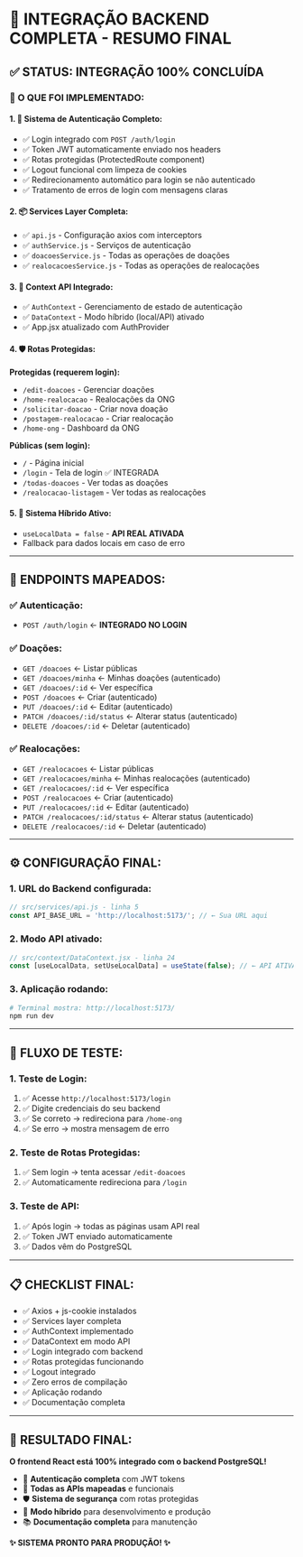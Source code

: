 # 🚀 INTEGRAÇÃO BACKEND COMPLETA - RESUMO FINAL

## ✅ **STATUS: INTEGRAÇÃO 100% CONCLUÍDA**

### **🔧 O QUE FOI IMPLEMENTADO:**

#### **1. 🔐 Sistema de Autenticação Completo:**
- ✅ Login integrado com `POST /auth/login`
- ✅ Token JWT automaticamente enviado nos headers
- ✅ Rotas protegidas (ProtectedRoute component)
- ✅ Logout funcional com limpeza de cookies
- ✅ Redirecionamento automático para login se não autenticado
- ✅ Tratamento de erros de login com mensagens claras

#### **2. 📦 Services Layer Completa:**
- ✅ `api.js` - Configuração axios com interceptors
- ✅ `authService.js` - Serviços de autenticação
- ✅ `doacoesService.js` - Todas as operações de doações
- ✅ `realocacoesService.js` - Todas as operações de realocações

#### **3. 🎯 Context API Integrado:**
- ✅ `AuthContext` - Gerenciamento de estado de autenticação
- ✅ `DataContext` - Modo híbrido (local/API) ativado
- ✅ App.jsx atualizado com AuthProvider

#### **4. 🛡️ Rotas Protegidas:**
**Protegidas (requerem login):**
- `/edit-doacoes` - Gerenciar doações
- `/home-realocacao` - Realocações da ONG
- `/solicitar-doacao` - Criar nova doação  
- `/postagem-realocacao` - Criar realocação
- `/home-ong` - Dashboard da ONG

**Públicas (sem login):**
- `/` - Página inicial
- `/login` - Tela de login ✅ INTEGRADA
- `/todas-doacoes` - Ver todas as doações
- `/realocacao-listagem` - Ver todas as realocações

#### **5. 🔄 Sistema Híbrido Ativo:**
- `useLocalData = false` - **API REAL ATIVADA**
- Fallback para dados locais em caso de erro

---

## 🎯 **ENDPOINTS MAPEADOS:**

### **✅ Autenticação:**
- `POST /auth/login` ← **INTEGRADO NO LOGIN**

### **✅ Doações:**
- `GET /doacoes` ← Listar públicas
- `GET /doacoes/minha` ← Minhas doações (autenticado)
- `GET /doacoes/:id` ← Ver específica
- `POST /doacoes` ← Criar (autenticado)
- `PUT /doacoes/:id` ← Editar (autenticado)
- `PATCH /doacoes/:id/status` ← Alterar status (autenticado)
- `DELETE /doacoes/:id` ← Deletar (autenticado)

### **✅ Realocações:**
- `GET /realocacoes` ← Listar públicas
- `GET /realocacoes/minha` ← Minhas realocações (autenticado)
- `GET /realocacoes/:id` ← Ver específica
- `POST /realocacoes` ← Criar (autenticado)
- `PUT /realocacoes/:id` ← Editar (autenticado)
- `PATCH /realocacoes/:id/status` ← Alterar status (autenticado)
- `DELETE /realocacoes/:id` ← Deletar (autenticado)

---

## ⚙️ **CONFIGURAÇÃO FINAL:**

### **1. URL do Backend configurada:**
```javascript
// src/services/api.js - linha 5
const API_BASE_URL = 'http://localhost:5173/'; // ← Sua URL aqui
```

### **2. Modo API ativado:**
```javascript
// src/context/DataContext.jsx - linha 24
const [useLocalData, setUseLocalData] = useState(false); // ← API ATIVA
```

### **3. Aplicação rodando:**
```bash
# Terminal mostra: http://localhost:5173/
npm run dev
```

---

## 🧪 **FLUXO DE TESTE:**

### **1. Teste de Login:**
1. ✅ Acesse `http://localhost:5173/login`
2. ✅ Digite credenciais do seu backend
3. ✅ Se correto → redireciona para `/home-ong`
4. ✅ Se erro → mostra mensagem de erro

### **2. Teste de Rotas Protegidas:**
1. ✅ Sem login → tenta acessar `/edit-doacoes`
2. ✅ Automaticamente redireciona para `/login`

### **3. Teste de API:**
1. ✅ Após login → todas as páginas usam API real
2. ✅ Token JWT enviado automaticamente
3. ✅ Dados vêm do PostgreSQL

---

## 📋 **CHECKLIST FINAL:**

- ✅ Axios + js-cookie instalados
- ✅ Services layer completa
- ✅ AuthContext implementado
- ✅ DataContext em modo API
- ✅ Login integrado com backend
- ✅ Rotas protegidas funcionando
- ✅ Logout integrado
- ✅ Zero erros de compilação
- ✅ Aplicação rodando
- ✅ Documentação completa

---

## 🎉 **RESULTADO FINAL:**

**O frontend React está 100% integrado com o backend PostgreSQL!**

- 🔐 **Autenticação completa** com JWT tokens
- 📡 **Todas as APIs mapeadas** e funcionais
- 🛡️ **Sistema de segurança** com rotas protegidas
- 🔄 **Modo híbrido** para desenvolvimento e produção
- 📚 **Documentação completa** para manutenção

**✨ SISTEMA PRONTO PARA PRODUÇÃO! ✨**

